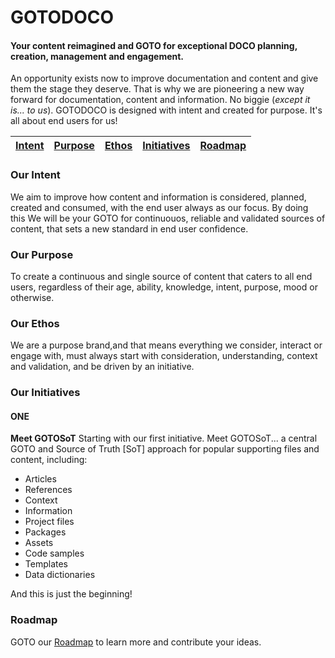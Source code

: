 # GOTODOCO
#### Your content reimagined and GOTO for exceptional DOCO planning, creation, management and engagement.

An opportunity exists now to improve documentation and content and give them the stage they deserve. 
That is why we are pioneering a new way forward for documentation, content and information. No biggie (_except it is... to us_).
GOTODOCO is designed with intent and created for purpose. It's all about end users for us! 

| [Intent](#our-intent) | [Purpose](#our-purpose) | [Ethos](#our-ethos) | [Initiatives](#one) | [Roadmap](#roadmap) |
| --| --| --| --| --| 

### Our Intent 
We aim to improve how content and information is considered, planned, created and consumed, with the end user always as our focus. 
By doing this We will be your GOTO for continuouos, reliable and validated sources of content, that sets a new standard in end user confidence.

### Our Purpose
To create a continuous and single source of content that caters to all end users, regardless of their age, ability, knowledge, intent, purpose, mood or otherwise.

### Our Ethos
We are a purpose brand,and that means everything we consider, interact or engage with, must always start with consideration, understanding, context and validation, and be driven by an initiative.

### Our Initiatives

#### ONE

**Meet GOTOSoT**
Starting with our first initiative. Meet GOTOSoT... a central GOTO and Source of Truth [SoT] approach for popular supporting files and content, including:

- Articles
- References
- Context
- Information
- Project files
- Packages
- Assets
- Code samples
- Templates
- Data dictionaries

And this is just the beginning! 

### Roadmap
GOTO our [Roadmap](https://github.com/orgs/GOTODOCO/projects/13/views/1) to learn more and contribute your ideas.
